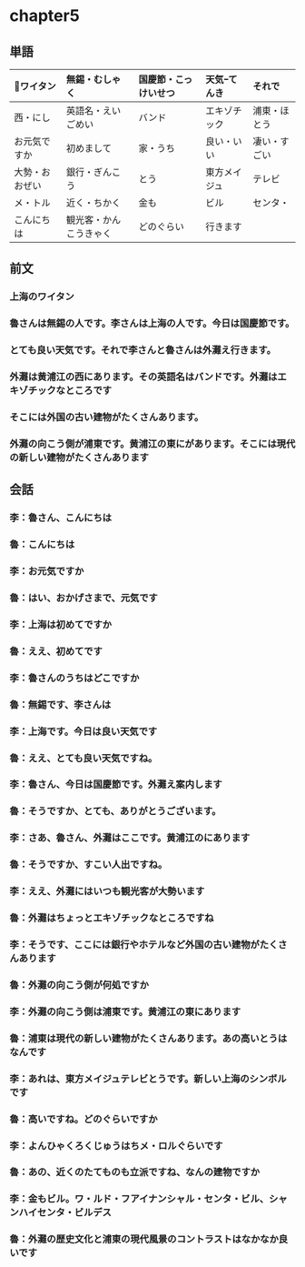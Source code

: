 # chapter5
## 単語
| ワイタン       | 無錫・むしゃく         | 国慶節・こっけいせつ | 天気ｰてんき  | それで                    |
|:---------------|:-----------------------|:---------------------|:-------------|:--------------------------|
| 西・にし       | 英語名・えいごめい     | バンド               | エキゾチック | 浦東・ほとう|東・ひがし   |
| お元気ですか   | 初めまして             | 家・うち             | 良い・いい   | 凄い・すごい|人出・ひとで |
| 大勢・おおぜい | 銀行・ぎんこう         | とう                 | 東方メイジュ | テレビ|シンボル           |
| メ・トル       | 近く・ちかく           | 金も                 | ビル         | センタ・                  |
| こんにちは     | 観光客・かんこうきゃく | どのぐらい           | 行きます     |                           |
## 前文
### 上海のワイタン
### 魯さんは無錫の人です。李さんは上海の人です。今日は国慶節です。
### とても良い天気です。それで李さんと魯さんは外灘え行きます。
### 外灘は黄浦江の西にあります。その英語名はバンドです。外灘はエキゾチックなところです
### そこには外国の古い建物がたくさんあります。
### 外灘の向こう側が浦東です。黄浦江の東にがあります。そこには現代の新しい建物がたくさんあります

## 会話
### 李：魯さん、こんにちは
### 魯：こんにちは
### 李：お元気ですか
### 魯：はい、おかげさまで、元気です
### 李：上海は初めてですか
### 魯：ええ、初めてです
### 李：魯さんのうちはどこですか
### 魯：無錫です、李さんは
### 李：上海です。今日は良い天気です
### 魯：ええ、とても良い天気ですね。
### 李：魯さん、今日は国慶節です。外灘え案内します
### 魯：そうですか、とても、ありがとうございます。
### 李：さあ、魯さん、外灘はここです。黄浦江のにあります
### 魯：そうですか、すこい人出ですね。
### 李：ええ、外灘にはいつも観光客が大勢います
### 魯：外灘はちょっとエキゾチックなところですね
### 李：そうです、ここには銀行やホテルなど外国の古い建物がたくさんあります
### 魯：外灘の向こう側が何処ですか
### 李：外灘の向こう側は浦東です。黄浦江の東にあります
### 魯：浦東は現代の新しい建物がたくさんあります。あの高いとうはなんです
### 李：あれは、東方メイジュテレビとうです。新しい上海のシンボルです
### 魯：高いですね。どのぐらいですか
### 李：よんひゃくろくじゅうはちメ・ロルぐらいです
### 魯：あの、近くのたてものも立派ですね、なんの建物ですか
### 李：金もビル。ワ・ルド・フアイナンシャル・センタ・ビル、シャンハイセンタ・ビルデス
### 魯：外灘の歴史文化と浦東の現代風景のコントラストはなかなか良いです

